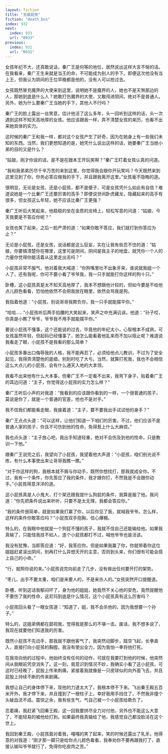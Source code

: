 ```yaml
---
layout: fiction
title: "无敌屁孩"
fiction: "death_bus"
index: 932
next:
  index: 933
  url: "0933"
previous:
  index: 931
  url: "0931"
---
```

女孩年纪不大，还真敢说话，秦广王是何等的地位，居然说出这样大言不惭的话。在我看来，秦广王生来就是当王的命，不可能成为别人的手下。即便这次他没有当上王，但我认为阴间的王位早晚都是他的，没有人可以抢过去。

女孩既然冒充魔界的大使来到这里，说明她不是魔界的人，她也不是天煞那边的人，那她到底是什么人？她敢打伤魔界的大使，又敢闯进阴间，绝对不是普通人。另外，她为什么要秦广王当她的手下，其他人不行吗？

秦广王的脸上露出一丝笑意，估计他活了这么多年，头一回听到这样的话，头一次遇到这样不知天高地厚的女孩。他应该跟我一样，弄不清楚女孩的来历，也看不出来她具体的实力。

这时候的秦广王和我一样，都对这个女孩产生了好奇，因为在她身上有一些我们未知的东西。当然，我们更想知道的是，她凭什么说出这样的话，她要秦广王当她小弟的目的又是什么？

“姑娘，刚才你说的话，是不是在跟本王开玩笑啊？”秦广王盯着女孩认真的问道。

“我和我弟弟历尽千辛万苦的来到这里，你觉得我会跟你开玩笑吗？今天既然来到这里见到了你，你务必答应做我的手下，并且跟我离开这里。”女孩毫不隐晦的道。

很明显，无论是女孩，还是小屁孩，都不是傻子，可是女孩凭什么如此有自信？难道说她是一个比秦广王还要厉害的高手？即便说世间卧虎藏龙，隐藏起来的高手有很多，但女孩这么年轻，她不应该比秦广王更强？

秦广王听后大笑起来，他稳稳的坐在金质的龙椅上，轻松写意的问道：“姑娘，今天我要是不答应你呢？”

女孩也笑了起来，之后一脸严肃的道：“如果你敢不答应，我们就打到你答应为止？”

无论是小屁孩，还是女孩，说话都是这么狂妄，实在让我有些忍不住的道：“姑娘，你要搞清楚你在哪里，这里可是阴间，阴间是我主子的地盘，就凭你一个人的力量你觉得你能活着从这里走出去吗？”

小屁孩非常不服气，他对着我大喊道：“你狗嘴里吐不出象牙来，谁说就我姐一个人了，还有我呢，你可不要小看了爷爷我，我一只手就能打你这样的狗十只。”

卧槽，这小屁孩真是太不知天高地厚了，我本不想跟他计较的，但如今要是不给他点儿颜色看看，恐怕他依然不会把我放在眼里，依然会骂我是狗。

我指着他道：“小屁孩，别说哥哥我欺负你，我一只手就能摆平你。”

“哈哈……”小屁孩听后两手掐腰的大笑起来，笑声之中充满讥讽，他道：“孙子哎，你真是小瞧了爷爷，爷爷我不用手就能摆平你。”

要说小屁孩不懂事，这个还能说的过去，毕竟他的年纪太小，心智根本不成熟，可女孩虽然年轻，但起码已经懂事了，她怎么能看着他乱来而不加以阻止呢？难道说我看走了眼，小屁孩不是我看的那么简单？

小屁孩多番出口侮辱我的人格，我不能再忍了，必须给他点儿教训，不过为了安全起见，我得弄清楚他的底细，别到时吃了大亏。当然，就算打死我，我也不会相信这么大点儿的小屁孩，会有什么通天入地的大本领。

我看不出来他有什么大本事，但秦广王不一定看不出来，我弯下身子，贴着秦广王的耳边问道：“主子，你觉得这小屁孩的实力怎么样？”

秦广王听后小声的对我道：“我看到的应该跟你看到的一样，一个很普通的孩子，莫说是你了，就是一个普通的官差，他也不是对手。”

我不信我们都能看走眼，我接着道：“主子，要不要我出手试试他的身手？”

秦广王点点头道：“可以这样，让他们知道一下咱们的厉害。不过，他们应该不是普通人家的孩子，你且不可伤到他的性命，免得惹上什么大麻烦。”

我也点头道：“主子放心吧，我出手知道轻重，绝对不会伤及到他的性命，只是教训一下他。”

跟秦广王说完之后，我望向了小屁孩，我望着他大声道：“小屁孩，咱们别光说不练，有什么本事使出来让哥哥我瞧一瞧。”

“对于你这样的狗，我根本就不屑与你动手，既然你想找打，那我就成全你。不过，我有一个条件，你先答应了我的条件，我才跟你打，不然我是不会跟你动手。”小屁孩得意洋洋的道。

这小屁孩真是人小鬼大，打个架还跟我提什么狗屁的条件，我算是服了他。我问道：“你先把条件说出来听听，只要不是太无理，我都会答应你。”

“我的条件很简单，就是如果我打赢了你，以后你见了我，就喊我爷爷。怎么样，这样的条件你敢答应吗？”小屁孩双手抱胸，信心爆棚。

特么的，在我眼中他就是一个狗屁不懂的孩子，我就不信自己还能输给他。如果我真输了，只能怪我技不如人，连个小屁孩都打不过，喊他爷爷也是活该。

我没有犹豫，当即答应道：“好，我答应你。但是如果我赢了你，你就带着你这位姐姐赶紧滚出阴间，别再打什么异想天开的主意，否则到头来，你们很有可能会搭上自己的小命。”

“行，就照你说的来。”小屁孩说完向前走了几步，没有做出任何要开打的架势。

“枣儿，出手不要太重，咱们是来要人的，不是来杀人的。”女孩突然开口提醒道。

卧槽，听到这话我郁闷坏了，身为他的姐姐，她竟然不关心他的安危，竟然提醒他不要伤了我的性命，这尼玛到底是什么情况，这个小屁孩真有这么厉害吗？

小屁孩回头看了一眼女孩道：“知道了，姐，我不会杀他的，因为我想要一个孙子。”

特么的，这姐弟俩都在鄙视我，觉得我是那么的不堪一击。废话，我不想多说了，我现在就要他们知道我的厉害。

既然小屁孩不先动手，那我就不跟他客气了，我突然动脚步，踏空飞起，长拳直入，直接打向小屁孩的胸膛。我没有使出全力，因为我怕一拳将他打死。

在我攻向他的过程中，他始终没有任何的动作，可就在我要打到他的时候，他突然间从我眼前凭空消失了。这一刻，我意识到情况不妙，我确实小看了这小屁孩，可这时已经晚了，屁股上传来刺痛，紧接着我就像是一只皮球似的向外面飞去，并且屁股上持续不断的传来剧痛。

我想让自己的身体停下来，现他的力道太大了，我根本停不下来。飞出秦王殿五百米开外，我才停下来，并且撞到了一根柱子上，幸好我用手挡住了，不然我非撞个头破血流不成。震惊之余，我有些生气，气自己被一个小屁孩给欺负了。

忍着痛，我赶紧飞回秦王殿，这一回我要拼尽全力对付他，另外也不能这么大意了，不能轻易的被他给打到。如果最终我真输给了他，我感觉自己都没脸活在这个世上。

我回到秦王殿，小屁孩面对着我，嘎嘎的笑了起来，笑的时候还露出了乳牙。他得意的对我道：“刚才那一脚只是给你点儿颜色看看，我奉劝你不要再跟我打了，直接认输叫爷爷就行了，免得你吃皮肉之苦。”